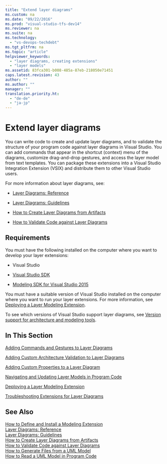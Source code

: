 ```yaml
---
title: "Extend layer diagrams"
ms.custom: na
ms.date: "09/22/2016"
ms.prod: "visual-studio-tfs-dev14"
ms.reviewer: na
ms.suite: na
ms.technology: 
  - "vs-devops-techdebt"
ms.tgt_pltfrm: na
ms.topic: "article"
helpviewer_keywords: 
  - "layer diagrams, creating extensions"
  - "layer models"
ms.assetid: 83fca301-b008-485a-87eb-218050e71451
caps.latest.revision: 43
author: ""
ms.author: ""
manager: ""
translation.priority.ht: 
  - "de-de"
  - "ja-jp"
---
```

# Extend layer diagrams
You can write code to create and update layer diagrams, and to validate the structure of your program code against layer diagrams in Visual Studio. You can add commands that appear in the shortcut (context) menu of the diagrams, customize drag-and-drop gestures, and access the layer model from text templates. You can package these extensions into a Visual Studio Integration Extension (VSIX) and distribute them to other Visual Studio users.  
  
 For more information about layer diagrams, see:  
  
-   [Layer Diagrams: Reference](../vs140/layer-diagrams--reference.md)  
  
-   [Layer Diagrams: Guidelines](../vs140/layer-diagrams--guidelines.md)  
  
-   [How to Create Layer Diagrams from Artifacts](../vs140/create-layer-diagrams-from-your-code.md)  
  
-   [How to Validate Code against Layer Diagrams](../vs140/validate-code-with-layer-diagrams.md)  
  
##  <a name="prereqs"></a> Requirements  
 You must have the following installed on the computer where you want to develop your layer extensions:  
  
-   Visual Studio  
  
-   [Visual Studio SDK](../vs140/visual-studio-sdk.md)  
  
-   [Modeling SDK for Visual Studio 2015](http://www.microsoft.com/download/details.aspx?id=48148)  
  
 You must have a suitable version of Visual Studio installed on the computer where you want to run your layer extensions. For more information, see [Deploying a Layer Modeling Extension](../vs140/deploy-a-layer-model-extension.md).  
  
 To see which versions of Visual Studio support layer diagrams, see [Version support for architecture and modeling tools](../vs140/what-s-new-for-design-in-visual-studio.md#VersionSupport).  
  
## In This Section  
 [Adding Commands and Gestures to Layer Diagrams](../vs140/add-commands-and-gestures-to-layer-diagrams.md)  
  
 [Adding Custom Architecture Validation to Layer Diagrams](../vs140/add-custom-architecture-validation-to-layer-diagrams.md)  
  
 [Adding Custom Properties to a Layer Diagram](../vs140/add-custom-properties-to-layer-diagrams.md)  
  
 [Navigating and Updating Layer Models in Program Code](../vs140/navigate-and-update-layer-models-in-program-code.md)  
  
 [Deploying a Layer Modeling Extension](../vs140/deploy-a-layer-model-extension.md)  
  
 [Troubleshooting Extensions for Layer Diagrams](../vs140/troubleshoot-extensions-for-layer-diagrams.md)  
  
## See Also  
 [How to Define and Install a Modeling Extension](../vs140/define-and-install-a-modeling-extension.md)   
 [Layer Diagrams: Reference](../vs140/layer-diagrams--reference.md)   
 [Layer Diagrams: Guidelines](../vs140/layer-diagrams--guidelines.md)   
 [How to Create Layer Diagrams from Artifacts](../vs140/create-layer-diagrams-from-your-code.md)   
 [How to Validate Code against Layer Diagrams](../vs140/validate-code-with-layer-diagrams.md)   
 [How to Generate Files from a UML Model](../vs140/generate-files-from-a-uml-model.md)   
 [How to Read a UML Model in Program Code](../vs140/open-a-uml-model-by-using-the-visual-studio-api.md)